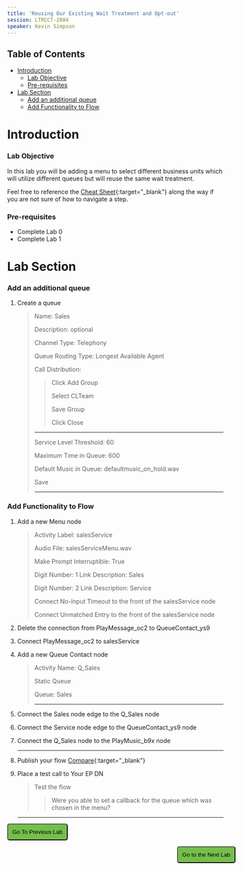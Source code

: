 ```yaml
---
title: 'Reusing Our Existing Wait Treatment and Opt-out'
session: LTRCCT-2004
speaker: Kevin Simpson
---
```


## Table of Contents
- [Introduction](#introduction)
    - [Lab Objective](#lab-objective)
    - [Pre-requisites](#pre-requisites)
- [Lab Section](#lab-section)
    - [Add an additional queue](#add-an-additional-queue)
    - [Add Functionality to Flow](#add-functionality-to-flow)


# Introduction

### Lab Objective
In this lab you will be adding a menu to select different business units which will utilize different queues but will reuse the same wait treatment.

Feel free to reference the [Cheat Sheet](cheatSheet.md){:target="_blank"} along the way if you are not sure of how to navigate a step.

### Pre-requisites
- Complete Lab 0
- Complete Lab 1

# Lab Section

### Add an additional queue

1. Create a queue  
    >Name: Sales
    >
    > Description: optional
    >
    > Channel Type: Telephony
    >
    > Queue Routing Type: Longest Available Agent
    > 
    > Call Distribution:
    >> Click Add Group
    >>
    >> Select CLTeam
    >>
    >> Save Group
    >>
    >>
    >> Click Close
    >
    > ---
    >
    > Service Level Threshold: 60
    >
    > Maximum Time in Queue: 600
    >
    > Default Music in Queue: defaultmusic_on_hold.wav
    >
    > Save
    >
    > ---

### Add Functionality to Flow

1. Add a new Menu node
    > Activity Label: salesService
    >
    > Audio File: salesServiceMenu.wav
    >
    > Make Prompt Interruptible: True
    >
    > Digit Number: 1 Link Description: Sales
    >
    > Digit Number: 2 Link Description: Service
    >
    > Connect No-Input Timeout to the front of the salesService node
    >
    > Connect Unmatched Entry to the front of the salesService node


2. Delete the connection from PlayMessage_oc2 to QueueContact_ys9
3. Connect PlayMessage_oc2 to salesService
4. Add a new Queue Contact node
    > Activity Name: Q_Sales
    >
    > Static Queue
    >
    > Queue: Sales
    >
    > ---
5. Connect the Sales node edge to the Q_Sales node
6. Connect the Service node edge to the QueueContact_ys9 node
7. Connect the Q_Sales node to the PlayMusic_b9x node
   
    ---
8. Publish your flow [Compare](images/CL_1_salesService.jpg){:target="\_blank"}
9. Place a test call to <w class= "DN_out" >Your EP DN</w>
    > Test the flow
    >> Were you able to set a callback for the queue which was chosen in the menu?

    ---



<script>
function mainPage() {window.location.href = "Lab_1";}
function nextLab() 
 {
 window.location.href = "Lab_3";
 }
</script>

<div id="button-row">
<button onclick="mainPage()" style="
  border-radius: 5px;
  background-color: rgb(116,191,75);
  padding: 10px;">Go To Previous Lab</button>

<button onclick="nextLab()" style="
  position: absolute;
  right: 200px;
  border-radius: 5px;
  background-color: rgb(116,191,75);
  padding: 10px;">Go to the Next Lab</button>

</div>